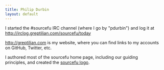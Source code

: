 ```yaml
---
title: Philip Durbin
layout: default
---
```

I started the #sourcefu IRC channel (where I go by "pdurbin") and log it at http://irclog.greptilian.com/sourcefu/today 

http://greptilian.com is my website, where you can find links to my accounts on GitHub, Twitter, etc.

I authored most of the sourcefu home page, including our guiding principles, and created the [sourcefu logo](/logo).
